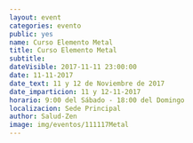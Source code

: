 ```yaml
---
layout: event
categories: evento
public: yes
name: Curso Elemento Metal
title: Curso Elemento Metal
subtitle:
dateVisible: 2017-11-11 23:00:00
date: 11-11-2017
date_text: 11 y 12 de Noviembre de 2017
date_imparticion: 11 y 12-11-2017
horario: 9:00 del Sábado - 18:00 del Domingo
localizacion: Sede Principal
author: Salud-Zen
image: img/eventos/111117Metal
---
```

